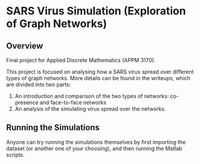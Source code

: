 # SARS Virus Simulation (Exploration of Graph Networks)

## Overview
Final project for Applied Discrete Mathematics (APPM 3170).  

This project is focused on analysing how a SARS virus spread over different types of graph networks. More details can be found in the writeups, which are divided into two parts: 
1. An introduction and comparison of the two types of networks: co-presence and face-to-face networks
2. An analysis of the simulating virus spread over the networks. 

## Running the Simulations
Anyone can try running the simulations themselves by first importing the dataset (or another one of your choosing), and then running the Matlab scripts.
